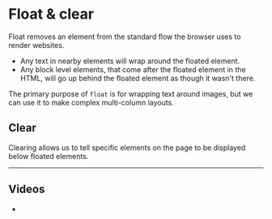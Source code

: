 # Float & clear

Float removes an element from the standard flow the browser uses to render websites.

- Any text in nearby elements will wrap around the floated element.
- Any block level elements, that come after the floated element in the HTML, will go up behind the floated element as though it wasn't there.

The primary purpose of `float` is for wrapping text around images,
but we can use it to make complex multi-column layouts.

## Clear

Clearing allows us to tell specific elements on the page to be displayed below floated elements.

---

## Videos

-
